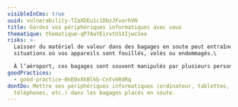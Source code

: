 ```yaml
---
visibleInCms: true
uuid: vulnerability-TZaXDEu1c1DbzJFvorhVN
title: Gardez vos périphériques informatiques avec vous
thematique: thematique-qP7AaYEirvtU1XIjwcSea
risks: >-
  Laisser du matériel de valeur dans des bagages en soute peut entraîner des
  situations où vos appareils sont fouillés, volés ou endommagés.\

  À l’aéroport, ces bagages sont souvent manipulés par plusieurs personnes, augmentant ainsi les risques que vos appareils sensibles soient volés ou compromis.
goodPractices:
  - good-practice-0nE0xXkBlkb-CnYvkRdRq
dontDo: Mettre ses périphériques informatiques (ordinateur, tablettes,
  téléphones, etc.) dans les bagages placés en soute.
---
```


